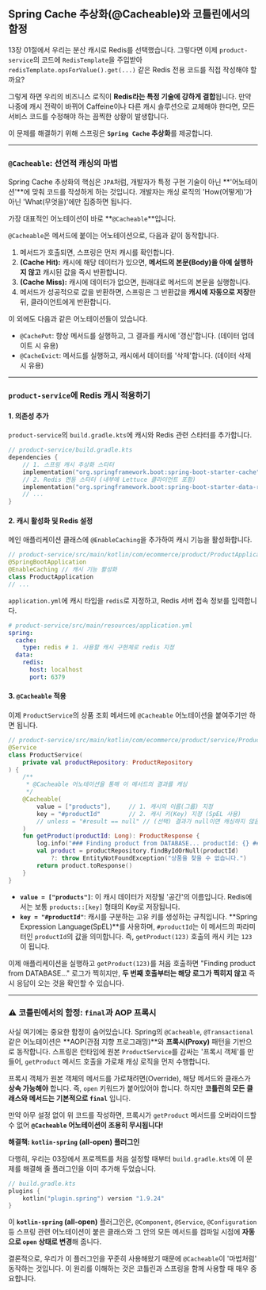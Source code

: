 ## Spring Cache 추상화(@Cacheable)와 코틀린에서의 함정

13장 01절에서 우리는 분산 캐시로 Redis를 선택했습니다. 그렇다면 이제 `product-service`의 코드에 `RedisTemplate`을 주입받아 `redisTemplate.opsForValue().get(...)` 같은 Redis 전용 코드를 직접 작성해야 할까요?

그렇게 하면 우리의 비즈니스 로직이 **Redis라는 특정 기술에 강하게 결합**됩니다. 만약 나중에 캐시 전략이 바뀌어 Caffeine이나 다른 캐시 솔루션으로 교체해야 한다면, 모든 서비스 코드를 수정해야 하는 끔찍한 상황이 발생합니다.

이 문제를 해결하기 위해 스프링은 **`Spring Cache` 추상화**를 제공합니다.

-----

### `@Cacheable`: 선언적 캐싱의 마법

Spring Cache 추상화의 핵심은 `JPA`처럼, 개발자가 특정 구현 기술이 아닌 \*\*'어노테이션'\*\*에 맞춰 코드를 작성하게 하는 것입니다. 개발자는 캐싱 로직의 'How(어떻게)'가 아닌 'What(무엇을)'에만 집중하면 됩니다.

가장 대표적인 어노테이션이 바로 \*\*`@Cacheable`\*\*입니다.

`@Cacheable`은 메서드에 붙이는 어노테이션으로, 다음과 같이 동작합니다.

1.  메서드가 호출되면, 스프링은 먼저 캐시를 확인합니다.
2.  **(Cache Hit):** 캐시에 해당 데이터가 있으면, **메서드의 본문(Body)을 아예 실행하지 않고** 캐시된 값을 즉시 반환합니다.
3.  **(Cache Miss):** 캐시에 데이터가 없으면, 원래대로 메서드의 본문을 실행합니다.
4.  메서드가 성공적으로 값을 반환하면, 스프링은 그 반환값을 **캐시에 자동으로 저장**한 뒤, 클라이언트에게 반환합니다.

이 외에도 다음과 같은 어노테이션들이 있습니다.

  * `@CachePut`: 항상 메서드를 실행하고, 그 결과를 캐시에 '갱신'합니다. (데이터 업데이트 시 유용)
  * `@CacheEvict`: 메서드를 실행하고, 캐시에서 데이터를 '삭제'합니다. (데이터 삭제 시 유용)

-----

### `product-service`에 Redis 캐시 적용하기

#### 1\. 의존성 추가

`product-service`의 `build.gradle.kts`에 캐시와 Redis 관련 스타터를 추가합니다.

```kotlin
// product-service/build.gradle.kts
dependencies {
    // 1. 스프링 캐시 추상화 스타터
    implementation("org.springframework.boot:spring-boot-starter-cache")
    // 2. Redis 연동 스타터 (내부에 Lettuce 클라이언트 포함)
    implementation("org.springframework.boot:spring-boot-starter-data-redis")
    // ...
}
```

#### 2\. 캐시 활성화 및 Redis 설정

메인 애플리케이션 클래스에 `@EnableCaching`을 추가하여 캐시 기능을 활성화합니다.

```kotlin
// product-service/src/main/kotlin/com/ecommerce/product/ProductApplication.kt
@SpringBootApplication
@EnableCaching // 캐시 기능 활성화
class ProductApplication
// ...
```

`application.yml`에 캐시 타입을 `redis`로 지정하고, Redis 서버 접속 정보를 입력합니다.

```yaml
# product-service/src/main/resources/application.yml
spring:
  cache:
    type: redis # 1. 사용할 캐시 구현체로 redis 지정
  data:
    redis:
      host: localhost
      port: 6379
```

#### 3\. `@Cacheable` 적용

이제 `ProductService`의 상품 조회 메서드에 `@Cacheable` 어노테이션을 붙여주기만 하면 됩니다.

```kotlin
// product-service/src/main/kotlin/com/ecommerce/product/service/ProductService.kt
@Service
class ProductService(
    private val productRepository: ProductRepository
) {
    /**
     * @Cacheable 어노테이션을 통해 이 메서드의 결과를 캐싱
     */
    @Cacheable(
        value = ["products"],     // 1. 캐시의 이름(그룹) 지정
        key = "#productId"        // 2. 캐시 키(Key) 지정 (SpEL 사용)
        // unless = "#result == null" // (선택) 결과가 null이면 캐싱하지 않음
    )
    fun getProduct(productId: Long): ProductResponse {
        log.info("### Finding product from DATABASE... productId: {} ###", productId)
        val product = productRepository.findByIdOrNull(productId)
            ?: throw EntityNotFoundException("상품을 찾을 수 없습니다.")
        return product.toResponse()
    }
}
```

  * **`value = ["products"]`**: 이 캐시 데이터가 저장될 '공간'의 이름입니다. Redis에서는 보통 `products::[key]` 형태의 Key로 저장됩니다.
  * **`key = "#productId"`**: 캐시를 구분하는 고유 키를 생성하는 규칙입니다. \*\*Spring Expression Language(SpEL)\*\*를 사용하며, `#productId`는 이 메서드의 파라미터인 `productId`의 값을 의미합니다. 즉, `getProduct(123)` 호출의 캐시 키는 `123`이 됩니다.

이제 애플리케이션을 실행하고 `getProduct(123)`를 처음 호출하면 "Finding product from DATABASE..." 로그가 찍히지만, **두 번째 호출부터는 해당 로그가 찍히지 않고** 즉시 응답이 오는 것을 확인할 수 있습니다.

-----

### ⚠️ 코틀린에서의 함정: `final`과 AOP 프록시

사실 여기에는 중요한 함정이 숨어있습니다. Spring의 `@Cacheable`, `@Transactional` 같은 어노테이션은 \*\*AOP(관점 지향 프로그래밍)\*\*와 **프록시(Proxy)** 패턴을 기반으로 동작합니다. 스프링은 런타임에 원본 `ProductService`를 감싸는 '프록시 객체'를 만들어, `getProduct` 메서드 호출을 가로채 캐싱 로직을 먼저 수행합니다.

프록시 객체가 원본 객체의 메서드를 가로채려면(Override), 해당 메서드와 클래스가 **상속 가능해야** 합니다. 즉, `open` 키워드가 붙어있어야 합니다. 하지만 **코틀린의 모든 클래스와 메서드는 기본적으로 `final`** 입니다.

만약 아무 설정 없이 위 코드를 작성하면, 프록시가 `getProduct` 메서드를 오버라이드할 수 없어 **`@Cacheable` 어노테이션이 조용히 무시됩니다\!**

**해결책: `kotlin-spring` (all-open) 플러그인**

다행히, 우리는 03장에서 프로젝트를 처음 설정할 때부터 `build.gradle.kts`에 이 문제를 해결해 줄 플러그인을 이미 추가해 두었습니다.

```kotlin
// build.gradle.kts
plugins {
    kotlin("plugin.spring") version "1.9.24"
}
```

이 **`kotlin-spring` (all-open)** 플러그인은, `@Component`, `@Service`, `@Configuration` 등 스프링 관련 어노테이션이 붙은 클래스와 그 안의 모든 메서드를 컴파일 시점에 **자동으로 `open` 상태로 변경**해 줍니다.

결론적으로, 우리가 이 플러그인을 꾸준히 사용해왔기 때문에 `@Cacheable`이 '마법처럼' 동작하는 것입니다. 이 원리를 이해하는 것은 코틀린과 스프링을 함께 사용할 때 매우 중요합니다.